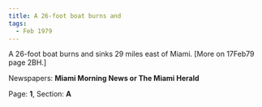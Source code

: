 ```yaml
---  
title: A 26-foot boat burns and  
tags:  
  - Feb 1979  
---  
```

  
A 26-foot boat burns and sinks 29 miles east of Miami. [More on 17Feb79 page 2BH.]  
  
Newspapers: **Miami Morning News or The Miami Herald**  
  
Page: **1**, Section: **A** 
